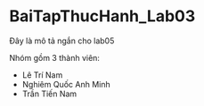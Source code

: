 # BaiTapThucHanh_Lab03
Đây là mô tả ngắn cho lab05

Nhóm gồm 3 thành viên:
- Lê Trí Nam
- Nghiêm Quốc Anh Minh
- Trần Tiến Nam
